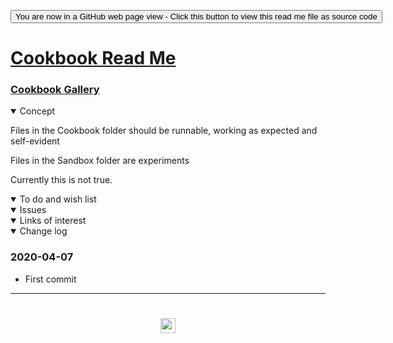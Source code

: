 <span style=display:none; >[You are now in a GitHub source code view - click this link to view Read Me file as a web page]( https://www.ladybug.tools/spider-covid-19-viz-3d/readme.html#cookbook/README.md "View file as a web page." ) </span>

<div><input type=button class = 'btn btn-secondary btn-sm' onclick=window.location.href="https://github.com/ladybug-tools/spider-covid-19-viz-3d/tree/master/cookbook/";
value='You are now in a GitHub web page view - Click this button to view this read me file as source code' ></div>


# [Cookbook Read Me]( https://www.ladybug.tools/spider-covid-19-viz-3d/readme.html#cookbook/README.md )

<!--
<iframe src=https://pushme-pullyou.github.io/ width=100% height=500px >Iframes are not viewable in GitHub source code view</iframe>
_basic-html.html_

-->

### [Cookbook Gallery]( https://www.ladybug.tools/spider-covid-19-viz-3d/cookbook/index.html )

<details open >
<summary>Concept</summary>

Files in the Cookbook folder should be runnable, working as expected and self-evident

Files in the Sandbox folder are experiments

Currently this is not true.

</details>

<details open >
<summary>To do and wish list </summary>


</details>

<details open >
<summary>Issues </summary>


</details>

<details open >
<summary>Links of interest</summary>


</details>

<details open >
<summary>Change log </summary>

### 2020-04-07

* First commit

</details>

***

# <center title="hello!" ><a href=javascript:window.scrollTo(0,0); style=text-decoration:none; > <img src="../assets/spider.ico" height=24 > </a></center>
